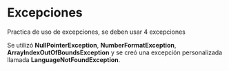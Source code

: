 # Excepciones
Practica de uso de excepciones, se deben usar 4 excepciones

Se utilizó **NullPointerException**, **NumberFormatException**, **ArrayIndexOutOfBoundsException** y se creó una excepción personalizada llamada **LanguageNotFoundException**.
